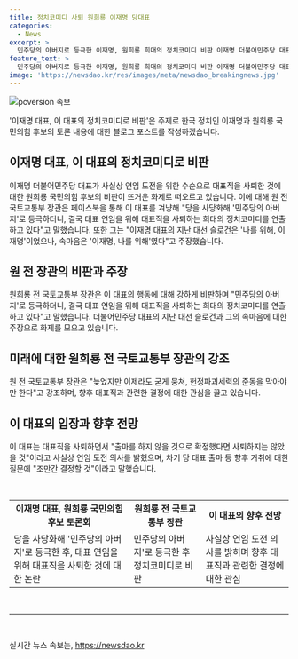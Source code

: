 ```yaml
---
title: 정치코미디 사퇴 원희룡 이재명 당대표
categories:
  - News
excerpt: >
  민주당의 아버지로 등극한 이재명, 원희룡 희대의 정치코미디 비판 이재명 더불어민주당 대표의 사실상 연임 도전을 위해 대표직을 사퇴한 것에 대해 국민의힘 당권주자인 원희룡 전 국토교통부 장관이 희대의 정치코미디라고 비판했다. 이에 대해 이 전 대표는 나를 위해, 이재명이라는 슬로건을 내걸었지만, 속마음은 이재명, 나를 위해였다고 주장하며 우리의 책임도 있다고 지적했다. 이 대표는 사퇴 후 출마 의사를 밝히지는 않았지만, 앞으로의 거취에 대해 결정할 것이라고 밝혔다.
feature_text: >
  민주당의 아버지로 등극한 이재명, 원희룡 희대의 정치코미디 비판 이재명 더불어민주당 대표의 사실상 연임 도전을 위해 대표직을 사퇴한 것에 대해 국민의힘 당권주자인 원희룡 전 국토교통부 장관이 희대의 정치코미디라고 비판했다. 이에 대해 이 전 대표는 나를 위해, 이재명이라는 슬로건을 내걸었지만, 속마음은 이재명, 나를 위해였다고 주장하며 우리의 책임도 있다고 지적했다. 이 대표는 사퇴 후 출마 의사를 밝히지는 않았지만, 앞으로의 거취에 대해 결정할 것이라고 밝혔다.
image: 'https://newsdao.kr/res/images/meta/newsdao_breakingnews.jpg'
---
```


<p><img src="https://newsdao.kr/res/images/meta/newsdao_breakingnews.jpg" alt="pcversion 속보" /></p>

<p>'이재명 대표, 이 대표의 정치코미디로 비판'은 주제로 한국 정치인 이재명과 원희룡 국민의힘 후보의 토론 내용에 대한 블로그 포스트를 작성하겠습니다.</p>

<h2 data-ke-size="size26">이재명 대표, 이 대표의 정치코미디로 비판</h2>

<p data-ke-size="size16">이재명 더불어민주당 대표가 사실상 연임 도전을 위한 수순으로 대표직을 사퇴한 것에 대한 원희룡 국민의힘 후보의 비판이 뜨거운 화제로 떠오르고 있습니다. 이에 대해 원 전 국토교통부 장관은 페이스북을 통해 이 대표를 겨냥해 "당을 사당화해 '민주당의 아버지'로 등극하더니, 결국 대표 연임을 위해 대표직을 사퇴하는 희대의 정치코미디를 연출하고 있다"고 말했습니다. 또한 그는 "이재명 대표의 지난 대선 슬로건은 '나를 위해, 이재명'이었으나, 속마음은 '이재명, 나를 위해'였다"고 주장했습니다.</p>

<h2 data-ke-size="size26">원 전 장관의 비판과 주장</h2>

<p data-ke-size="size16">원희룡 전 국토교통부 장관은 이 대표의 행동에 대해 강하게 비판하며 "민주당의 아버지'로 등극하더니, 결국 대표 연임을 위해 대표직을 사퇴하는 희대의 정치코미디를 연출하고 있다"고 말했습니다. 더불어민주당 대표의 지난 대선 슬로건과 그의 속마음에 대한 주장으로 화제를 모으고 있습니다.</p>

<h2 data-ke-size="size26">미래에 대한 원희룡 전 국토교통부 장관의 강조</h2>

<p data-ke-size="size16">원 전 국토교통부 장관은 "늦었지만 이제라도 굳게 뭉쳐, 헌정파괴세력의 준동을 막아야만 한다"고 강조하며, 향후 대표직과 관련한 결정에 대한 관심을 끌고 있습니다.</p>

<h2 data-ke-size="size26">이 대표의 입장과 향후 전망</h2>

<p data-ke-size="size16">이 대표는 대표직을 사퇴하면서 "출마를 하지 않을 것으로 확정했다면 사퇴하지는 않았을 것"이라고 사실상 연임 도전 의사를 밝혔으며, 차기 당 대표 출마 등 향후 거취에 대한 질문에 "조만간 결정할 것"이라고 말했습니다.</p>

<p data-ke-size="size16">&nbsp;</p>

<table>
    <tr>
        <td style="text-align: center; height: 17px;"><b>이재명 대표, 원희룡 국민의힘 후보 토론회</b></td>
        <td style="text-align: center; height: 17px;"><b>원희룡 전 국토교통부 장관</b></td>
        <td style="text-align: center; height: 17px;"><b>이 대표의 향후 전망</b></td>
    </tr>
    <tr>
        <td>당을 사당화해 '민주당의 아버지'로 등극한 후, 대표 연임을 위해 대표직을 사퇴한 것에 대한 논란</td>
        <td>민주당의 아버지'로 등극한 후 정치코미디로 비판</td>
        <td>사실상 연임 도전 의사를 밝히며 향후 대표직과 관련한 결정에 대한 관심</td>
    </tr>
</table>

<p data-ke-size="size16">&nbsp;</p>

<hr>

<p data-ke-size="size16">&nbsp;</p>
실시간 뉴스 속보는, <a href="https://newsdao.kr" rel="dofollow">https://newsdao.kr</a>


